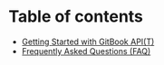 # Table of contents

* [Getting Started with GitBook API(T)](README.md)
* [Frequently Asked Questions (FAQ)](frequently-asked-questions-faq.md)
